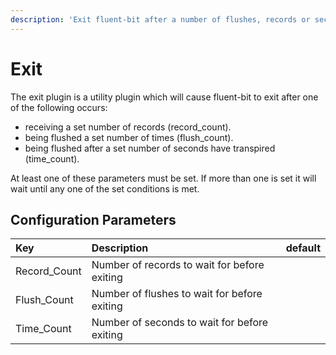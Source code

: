 ```yaml
---
description: 'Exit fluent-bit after a number of flushes, records or seconds'
---
```


# Exit

The exit plugin is a utility plugin which will cause fluent-bit to exit after one of the following occurs:
  * receiving a set number of records (record_count).
  * being flushed a set number of times (flush_count).
  * being flushed after a set number of seconds have transpired (time_count).

At least one of these parameters must be set. If more than one is set it will wait until any one of the set conditions is met.

## Configuration Parameters

| Key | Description | default |
| :--- | :--- | :--- |
| Record\_Count | Number of records to wait for before exiting |  |
| Flush\_Count | Number of flushes to wait for before exiting |  |
| Time\_Count | Number of seconds to wait for before exiting |  |
